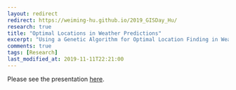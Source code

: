 ```yaml
---
layout: redirect
redirect: https://weiming-hu.github.io/2019_GISDay_Hu/
research: true
title: "Optimal Locations in Weather Predictions"
excerpt: "Using a Genetic Algorithm for Optimal Location Finding in Weather Predictions"
comments: true
tags: [Research]
last_modified_at: 2019-11-11T22:21:00
---
```


Please see the presentation [here](https://weiming-hu.github.io/2019_GISDay_Hu/).
